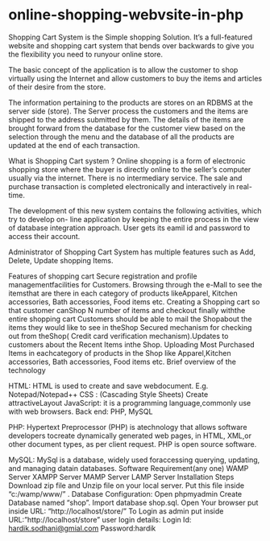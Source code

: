 # online-shopping-webvsite-in-php

Shopping Cart System is the Simple shopping Solution. It’s a full-featured website and shopping cart system that bends over backwards to give you the flexibility you need to runyour online store.

The basic concept of the application is to allow the customer to shop virtually using the Internet and allow customers to buy the items and articles of their desire from the store.

The information pertaining to the products are stores on an RDBMS at the server side (store). The Server process the customers and the items are shipped to the address submitted by them. The details of the items are brought forward from the database for the customer view based on the selection through the menu and the database of all the products are updated at the end of each transaction.

What is Shopping Cart system ?
Online shopping is a form of electronic shopping store where the buyer is directly online to the seller’s computer usually via the internet. There is no intermediary service. The sale and purchase transaction is
completed electronically and interactively in real- time.

The development of this new system contains the following activities, which try to develop on- line
application by keeping the entire process in the view of database integration approach. User gets its eamil id and password to access their account.

Administrator of Shopping Cart System has multiple features such as Add, Delete, Update shopping Items.

Features of shopping cart
Secure registration and profile managementfacilities for Customers.
Browsing through the e-Mall to see the itemsthat are there in each category of products likeApparel, Kitchen accessories,
Bath accessories, Food items etc.
Creating a Shopping cart so that customer canShop N number of items and checkout finally withthe entire shopping cart
Customers should be able to mail the Shopabout the items they would like to see in theShop
Secured mechanism for checking out from theShop( Credit card verification mechanism).Updates to customers about the Recent Items inthe Shop.
Uploading Most Purchased Items in eachcategory of products in the Shop like Apparel,Kitchen accessories, Bath accessories,
Food items etc.
Brief overview of the technology
 

HTML: HTML is used to create and save webdocument. E.g. Notepad/Notepad++
CSS : (Cascading Style Sheets) Create attractiveLayout
JavaScript: it is a programming language,commonly use with web browsers.
Back end: PHP, MySQL

PHP: Hypertext Preprocessor (PHP) is atechnology that allows software developers tocreate
dynamically generated web pages, in HTML, XML,or other document types, as per client request.
PHP is open source software.

MySQL: MySql is a database, widely used foraccessing querying, updating, and managing datain databases.
Software Requirement(any one)
WAMP Server
XAMPP Server
MAMP Server
LAMP Server
Installation Steps
Download zip file and Unzip file on your local server.
Put this file inside “c:/wamp/www/” .
Database Configuration:
Open phpmyadmin
Create Database named “shop”.
Import database shop.sql.
Open Your browser put inside URL:
“http://localhost/store/”
To Login as admin put inside URL:”http://localhost/store”
user login details:
Login Id: hardik.sodhani@gmial.com
Password:hardik


